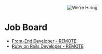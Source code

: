 <p align="center">
  <img src="https://raw.github.com/internetsistemas/hiring/master/hiring.jpg" alt="We're Hiring" />
</p>

# Job Board

* [Front-End Developer - REMOTE](/frontend-developer.pt-BR.md)
* [Ruby on Rails Developer - REMOTE](/rubyonrails-developer.pt-BR.md)
